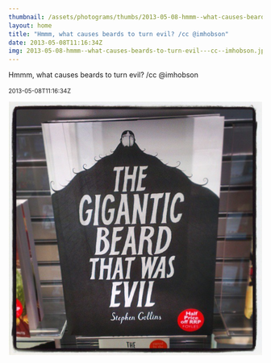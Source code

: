 ```yaml
---
thumbnail: /assets/photograms/thumbs/2013-05-08-hmmm--what-causes-beards-to-turn-evil---cc--imhobson.jpg
layout: home
title: "Hmmm, what causes beards to turn evil? /cc @imhobson"
date: 2013-05-08T11:16:34Z
img: 2013-05-08-hmmm--what-causes-beards-to-turn-evil---cc--imhobson.jpg
---
```


Hmmm, what causes beards to turn evil? /cc @imhobson

<small>2013-05-08T11:16:34Z</small>

![Hmmm, what causes beards to turn evil? /cc @imhobson](/assets/photograms/original/2013-05-08-hmmm--what-causes-beards-to-turn-evil---cc--imhobson.jpg)
